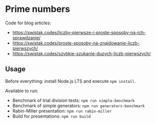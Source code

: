# Prime numbers

Code for blog articles:

- <https://swistak.codes/liczby-pierwsze-i-proste-sposoby-na-ich-sprawdzanie/>
- <https://swistak.codes/proste-sposoby-na-znajdowanie-liczb-pierwszych/>
- <https://swistak.codes/szybkie-szukanie-duzych-liczb-pierwszych/>

## Usage

Before everything: install Node.js LTS and execute `npm install`. 

Available to run:

- Benchmark of trial division tests: `npm run simple-benchmark`
- Benchmark of simple generators: `npm run generators-benchmark`
- Rabin-Miller presentation: `npm run rabin-miller`
- Build for presentations: `npm run build`
